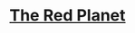 # [The Red Planet](http://www.lightoj.com/practice_contest_showproblem.php?contest_id=722&problem=F)
